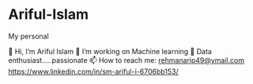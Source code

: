 # Ariful-Islam
My personal

👋 Hi, I’m Ariful Islam
👀 I’m working on Machine learning
🌱 Data enthusiast.....passionate
📫 How to reach me:
rehmanarip49@ymail.com
https://www.linkedin.com/in/sm-ariful-i-6706bb153/
